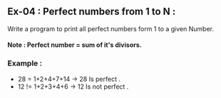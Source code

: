 ## Ex-04 : Perfect numbers from 1 to N : 

Write a program to print all perfect numbers form 1 to a given Number.

#### Note : Perfect number = sum of it's divisors.

### Example : 

- 28 = 1+2+4+7+14 -> 28 Is perfect .
- 12 != 1+2+3+4+6 -> 12 Is not perfect .